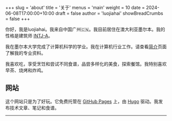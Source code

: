 +++
slug = 'about'
title = '关于'
menus = 'main'
weight = 10
date = 2024-06-08T17:00:00+10:00
draft = false
author = 'luojiahai'
showBreadCrumbs = false
+++

你好，我是luojiahai。我来自中国广州🇨🇳。我目前居住在澳大利亚墨尔本。我的性格是建筑师 [INTJ-A](https://www.16personalities.com/ch/intj-%E4%BA%BA%E6%A0%BC/)。

我在墨尔本大学完成了计算机科学的学业。我在计算机行业工作。请查看[简介](/zh/profile)页面了解我的专业资料。

我喜欢吃，享受烹饪和尝试不同食谱，品尝多样化的美食，探索餐馆。我特别喜欢早茶、烧烤和炸鸡。

## 网站

这个网站只是为了好玩。它免费托管在 [GitHub Pages](https://pages.github.com/) 上，由 [Hugo](https://gohugo.io/) 驱动。我发布技术文章、笔记和食谱。

---
